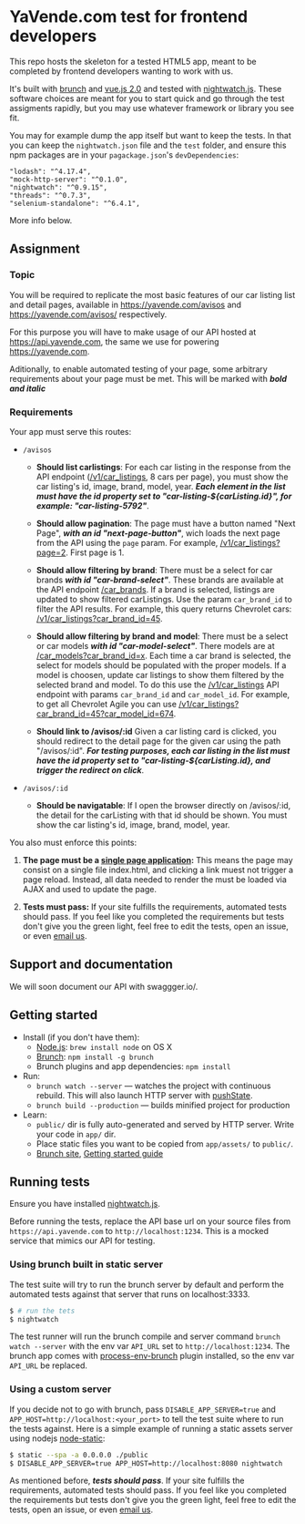 # YaVende.com test for frontend developers

This repo hosts the skeleton for a tested HTML5 app, meant to be completed by frontend developers wanting to work with us.

It's built with [brunch][1] and [vue.js 2.0][2] and tested with [nightwatch.js][3].
These software choices are meant for you to start quick and go through the test assigments rapidly, but you may use whatever framework or library you see fit.

You may for example dump the app itself but want to keep the tests.
In that you can keep the `nightwatch.json` file and the `test` folder,
and ensure this npm packages are in your `pagackage.json`'s `devDependencies`:

    "lodash": "^4.17.4",
    "mock-http-server": "^0.1.0",
    "nightwatch": "^0.9.15",
    "threads": "^0.7.3",
    "selenium-standalone": "^6.4.1",

More info below.

## Assignment

### Topic

You will be required to replicate the most basic features of our car listing list and detail pages,
available in https://yavende.com/avisos and https://yavende.com/avisos/<carListingId> respectively.

For this purpose you will have to make usage of our API hosted at https://api.yavende.com, the same we use for powering https://yavende.com.

Aditionally, to enable automated testing of your page, some arbitrary requirements about your page must be met.
This will be marked with ***bold and italic***

### Requirements

Your app must serve this routes:

- `/avisos`
  - **Should list carlistings**: For each car listing in the response from the API endpoint ([/v1/car_listings][104], 8 cars per page),
    you must show the car listing's id, image, brand, model, year.
    ***Each element in the list must have the id property set to "car-listing-${carListing.id}", for example: "car-listing-5792"***.

  - **Should allow pagination**: The page must have a button named "Next Page",
    ***with an id "next-page-button"***,
    wich loads the next page from the API using the `page` param. For example, [/v1/car_listings?page=2][105]. First page is 1.

  - **Should allow filtering by brand**: There must be a select for car brands ***with id "car-brand-select"***.
    These brands are available at the API endpoint [/car_brands][106].
    If a brand is selected, listings are updated to show filtered carListings.
    Use the param `car_brand_id` to filter the API results.
    For example, this query returns Chevrolet cars: [/v1/car_listings?car_brand_id=45][107].

  - **Should allow filtering by brand and model**:
    There must be a select or car models ***with id "car-model-select"***.
    There models are at [/car_models?car_brand_id=x][108].
    Each time a car brand is selected, the select for models should be populated with the proper models.
    If a model is choosen, update car listings to show them filtered by the selected brand and model.
    To do this use the [/v1/car_listings][104] API endpoint with params `car_brand_id` and `car_model_id`.
    For example, to get all Chevrolet Agile you can use [/v1/car_listings?car_brand_id=45?car_model_id=674][110].

  - **Should link to /avisos/:id**
    Given a car listing card is clicked, you should redirect to the detail page for the given car using the path "/avisos/:id".
    ***For testing purposes, each car listing in the list must have the id property set to "car-listing-${carListing.id}, and trigger the redirect on click***.

- `/avisos/:id`

  - **Should be navigatable**: If I open the browser directly on /avisos/:id, the detail for the carListing with that id should be shown.
    You must show the car listing's id, image, brand, model, year.

You also must enforce this points:

  1. **The page must be a [single page application][109]:**
    This means the page may consist on a single file index.html,
    and clicking a link muest not trigger a page reload.
    Instead, all data needed to render the must be loaded via AJAX and used to update the page.

  2. **Tests must pass:**
    If your site fulfills the requirements, automated tests should pass.
    If you feel like you completed the requirements but tests don't give you the green light,
    feel free to edit the tests, open an issue, or even [email us](mailto:nicolas@yavende.com).

## Support and documentation

We will soon document our API with swaggger.io/.


 
## Getting started
* Install (if you don't have them):
    * [Node.js](http://nodejs.org): `brew install node` on OS X
    * [Brunch](http://brunch.io): `npm install -g brunch`
    * Brunch plugins and app dependencies: `npm install`
* Run:
    * `brunch watch --server` — watches the project with continuous rebuild. This will also launch HTTP server with [pushState](https://developer.mozilla.org/en-US/docs/Web/Guide/API/DOM/Manipulating_the_browser_history).
    * `brunch build --production` — builds minified project for production
* Learn:
    * `public/` dir is fully auto-generated and served by HTTP server.  Write your code in `app/` dir.
    * Place static files you want to be copied from `app/assets/` to `public/`.
    * [Brunch site](http://brunch.io), [Getting started guide](https://github.com/brunch/brunch-guide#readme)

## Running tests
Ensure you have installed [nightwatch.js][3].

Before running the tests, replace the API base url on your source files from `https://api.yavende.com` to `http://localhost:1234`.
This is a mocked service that mimics our API for testing.

### Using brunch built in static server
The test suite will try to run the brunch server by default and perform the automated tests against that server that runs on localhost:3333.

~~~bash
$ # run the tets
$ nightwatch
~~~

The test runner will run the brunch compile and server command `brunch watch --server` with the env var `API_URL` set to `http://localhost:1234`.
The brunch app comes with [process-env-brunch](https://github.com/mikeedwards/process-env-brunch) plugin installed, so the env var `API_URL` be replaced.

### Using a custom server
If you decide not to go with brunch, pass `DISABLE_APP_SERVER=true` and `APP_HOST=http://localhost:<your_port>` to tell the test suite where to run the tests against.
Here is a simple example of running a static assets server using nodejs [node-static][6]:

~~~bash
$ static --spa -a 0.0.0.0 ./public
$ DISABLE_APP_SERVER=true APP_HOST=http://localhost:8080 nightwatch
~~~

As mentioned before, ***tests should pass***.
If your site fulfills the requirements, automated tests should pass.
If you feel like you completed the requirements but tests don't give you the green light,
feel free to edit the tests, open an issue, or even [email us](mailto:nicolas@yavende.com).

[1]: https://brunch.io
[2]: https://vuejs.org
[3]: http://nightwatchjs.org
[4]: https://github.com/mikeedwards/process-env-brunch
[5]: https://stackoverflow.com/questions/14155596/how-to-substitute-shell-variables-in-complex-text-files/21265156#21265156
[6]: https://github.com/cloudhead/node-static

[104]: https://api.yavende.com/v1/car_listings
[105]: https://api.yavende.com/v1/car_listings?page=2
[106]: https://api.yavende.com/car_brands
[107]: https://api.yavende.com/v1/car_listings?car_brand_id=45
[108]: https://api.yavende.com/car_models?car_brand=45
[109]: https://en.wikipedia.org/wiki/Single-page_application
[110]: https://api.yavende.com/v1/car_listings?car_brand_id=45?car_model_id=674

